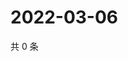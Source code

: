 # 2022-03-06

共 0 条

<!-- BEGIN WEIBO -->
<!-- 最后更新时间 Sun Mar 06 2022 08:59:34 GMT+0800 (China Standard Time) -->

<!-- END WEIBO -->
